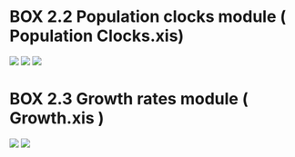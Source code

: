 # BOX 2.2 Population clocks module ( Population Clocks.xis)
![](https://i.imgur.com/2c5aPfn.png)
![](https://i.imgur.com/CIDuQt1.png)
![](https://i.imgur.com/CbRDpfX.png)



# BOX 2.3 Growth rates module ( Growth.xis )
![](https://i.imgur.com/3Y89PPk.png)
![](https://i.imgur.com/iiC21xO.png)
